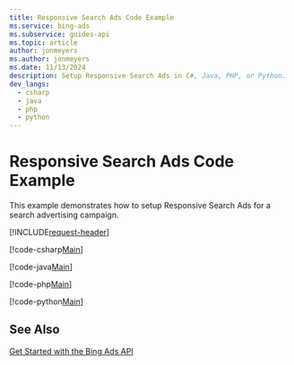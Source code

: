 ```yaml
---
title: Responsive Search Ads Code Example
ms.service: bing-ads
ms.subservice: guides-api
ms.topic: article
author: jonmeyers
ms.author: jonmeyers
ms.date: 11/13/2024
description: Setup Responsive Search Ads in C#, Java, PHP, or Python.
dev_langs:
  - csharp
  - java
  - php
  - python
---
```

# Responsive Search Ads Code Example
This example demonstrates how to setup Responsive Search Ads for a search advertising campaign.

[!INCLUDE[request-header](./includes/code-tips.md)]

[!code-csharp[Main](../../../BingAds-dotNet-SDK/examples/BingAdsExamples/BingAdsExamplesLibrary/v13/ResponsiveSearchAds.cs)]

[!code-java[Main](../../../BingAds-Java-SDK/examples/BingAdsDesktopApp/src/main/java/com/microsoft/bingads/examples/v13/ResponsiveSearchAds.java)]

[!code-php[Main](../../../BingAds-PHP-SDK/samples/V13/ResponsiveSearchAds.php)]

[!code-python[Main](../../../BingAds-Python-SDK/examples/v13/responsive_search_ads.py)]

## See Also
[Get Started with the Bing Ads API](get-started.md)  
